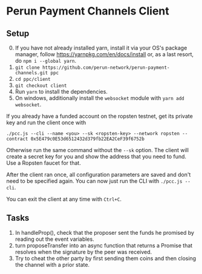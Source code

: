 # Perun Payment Channels Client
## Setup
0. If you have not already installed yarn, install it via your OS's package
   manager, follow https://yarnpkg.com/en/docs/install or, as a last resort, do
   `npm i --global yarn`.
1. `git clone https://github.com/perun-network/perun-payment-channels.git ppc`
2. `cd ppc/client`
3. `git checkout client`
4. Run `yarn` to install the dependencies.
5. On windows, additionally install the `websocket` module with `yarn add websocket`.

If you already have a funded account on the ropsten testnet, get its private
key and run the client once with
 ```
 ./pcc.js --cli --name <you> --sk <ropsten-key> --network ropsten --contract 0x5E479c0E53d6512432d379fb22EA2CeF39f6752b
 ```
Otherwise run the same command without the `--sk` option. The client will create
a secret key for you and show the address that you need to fund. Use a Ropsten
faucet for that.

After the client ran once, all configuration parameters are saved and don't need
to be specified again. You can now just run the CLI with `./pcc.js --cli`.

You can exit the client at any time with `Ctrl+C`.

## Tasks
1. In handleProp(), check that the proposer sent the funds he promised by reading
   out the event variables.
2. turn proposeTransfer into an async function that returns a Promise that
   resolves when the signature by the peer was received.
3. Try to cheat the other party by first sending them coins and then closing the
   channel with a prior state.
